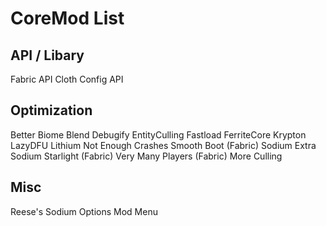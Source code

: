 # CoreMod List

## API / Libary

Fabric API
Cloth Config API

## Optimization

Better Biome Blend
Debugify
EntityCulling
Fastload
FerriteCore
Krypton
LazyDFU
Lithium
Not Enough Crashes
Smooth Boot (Fabric)
Sodium Extra
Sodium
Starlight (Fabric)
Very Many Players (Fabric)
More Culling

## Misc

Reese's Sodium Options
Mod Menu
